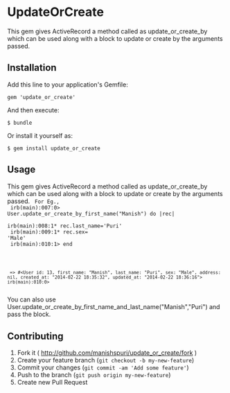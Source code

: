 # UpdateOrCreate


This gem gives ActiveRecord a method called as update_or_create_by which can be used along with a block to update or create by the arguments passed. 

## Installation

Add this line to your application's Gemfile:

    gem 'update_or_create'

And then execute:

    $ bundle

Or install it yourself as:

    $ gem install update_or_create

## Usage

This gem gives ActiveRecord a method called as update_or_create_by which can be used along with a block to update or create by the arguments passed. 
<code>
For Eg., <br/>
    irb(main):007:0> User.update_or_create_by_first_name("Manish") do  |rec| <br/>
    irb(main):008:1* rec.last_name='Puri'<br/>
    irb(main):009:1* rec.sex= 'Male'<br/>
    irb(main):010:1> end<br/><br/>	

     => #<User id: 13, first_name: "Manish", last_name: "Puri", sex: "Male", address: nil, created_at: "2014-02-22 18:35:32", updated_at: "2014-02-22 18:36:16">
    irb(main):010:0> 
</code>
You can also use User.update_or_create_by_first_name_and_last_name("Manish","Puri") and pass the block. 



## Contributing

1. Fork it ( http://github.com/manishspuri/update_or_create/fork )
2. Create your feature branch (`git checkout -b my-new-feature`)
3. Commit your changes (`git commit -am 'Add some feature'`)
4. Push to the branch (`git push origin my-new-feature`)
5. Create new Pull Request
